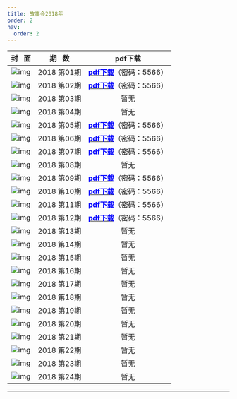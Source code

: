 ```yaml
---
title: 故事会2018年
order: 2
nav:
  order: 2
---
```

|                          封   面                          |  期   数  |                                                           pdf下载                                                           |
| :---------------------------------------------------------: | :---------: | :--------------------------------------------------------------------------------------------------------------------------: |
| ![img](../../../public/images/gushihui/gsh2018/gsh201801.jpg) | 2018 第01期 | [<font color="blue">**pdf下载**</font>](https://url97.ctfile.com/f/799297-1457766520-913a95?p=5566)（密码：5566） |
| ![img](../../../public/images/gushihui/gsh2018/gsh201802.jpg) | 2018 第02期 | [<font color="blue">**pdf下载**</font>](https://url97.ctfile.com/f/799297-1457766526-025e08?p=5566)（密码：5566） |
| ![img](../../../public/images/gushihui/gsh2018/gsh201803.jpg) | 2018 第03期 |                                                             暂无                                                             |
| ![img](../../../public/images/gushihui/gsh2018/gsh201804.jpg) | 2018 第04期 |                                                             暂无                                                             |
| ![img](../../../public/images/gushihui/gsh2018/gsh201805.jpg) | 2018 第05期 | [<font color="blue">**pdf下载**</font>](https://url97.ctfile.com/f/799297-1457766541-b410ed?p=5566)（密码：5566） |
| ![img](../../../public/images/gushihui/gsh2018/gsh201806.jpg) | 2018 第06期 | [<font color="blue">**pdf下载**</font>](https://url97.ctfile.com/f/799297-1457766550-24a52a?p=5566)（密码：5566） |
| ![img](../../../public/images/gushihui/gsh2018/gsh201807.jpg) | 2018 第07期 | [<font color="blue">**pdf下载**</font>](https://url97.ctfile.com/f/799297-1457766559-491a91?p=5566)（密码：5566） |
| ![img](../../../public/images/gushihui/gsh2018/gsh201808.jpg) | 2018 第08期 |                                                             暂无                                                             |
| ![img](../../../public/images/gushihui/gsh2018/gsh201809.jpg) | 2018 第09期 | [<font color="blue">**pdf下载**</font>](https://url97.ctfile.com/f/799297-1457766562-d3d33e?p=5566)（密码：5566） |
| ![img](../../../public/images/gushihui/gsh2018/gsh201810.jpg) | 2018 第10期 | [<font color="blue">**pdf下载**</font>](https://url97.ctfile.com/f/799297-1457766571-b3ad1e?p=5566)（密码：5566） |
| ![img](../../../public/images/gushihui/gsh2018/gsh201811.jpg) | 2018 第11期 | [<font color="blue">**pdf下载**</font>](https://url97.ctfile.com/f/799297-1457766583-aeab07?p=5566)（密码：5566） |
| ![img](../../../public/images/gushihui/gsh2018/gsh201812.jpg) | 2018 第12期 | [<font color="blue">**pdf下载**</font>](https://url97.ctfile.com/f/799297-1457766598-ba65ab?p=5566)（密码：5566） |
| ![img](../../../public/images/gushihui/gsh2018/gsh201813.jpg) | 2018 第13期 |                                                             暂无                                                             |
| ![img](../../../public/images/gushihui/gsh2018/gsh201814.jpg) | 2018 第14期 |                                                             暂无                                                             |
| ![img](../../../public/images/gushihui/gsh2018/gsh201815.jpg) | 2018 第15期 |                                                             暂无                                                             |
| ![img](../../../public/images/gushihui/gsh2018/gsh201816.jpg) | 2018 第16期 |                                                             暂无                                                             |
| ![img](../../../public/images/gushihui/gsh2018/gsh201817.jpg) | 2018 第17期 |                                                             暂无                                                             |
| ![img](../../../public/images/gushihui/gsh2018/gsh201818.jpg) | 2018 第18期 |                                                             暂无                                                             |
| ![img](../../../public/images/gushihui/gsh2018/gsh201819.jpg) | 2018 第19期 |                                                             暂无                                                             |
| ![img](../../../public/images/gushihui/gsh2018/gsh201820.jpg) | 2018 第20期 |                                                             暂无                                                             |
| ![img](../../../public/images/gushihui/gsh2018/gsh201821.jpg) | 2018 第21期 |                                                             暂无                                                             |
| ![img](../../../public/images/gushihui/gsh2018/gsh201822.jpg) | 2018 第22期 |                                                             暂无                                                             |
| ![img](../../../public/images/gushihui/gsh2018/gsh201823.jpg) | 2018 第23期 |                                                             暂无                                                             |
| ![img](../../../public/images/gushihui/gsh2018/gsh201824.jpg) | 2018 第24期 |                                                             暂无                                                             |

---
